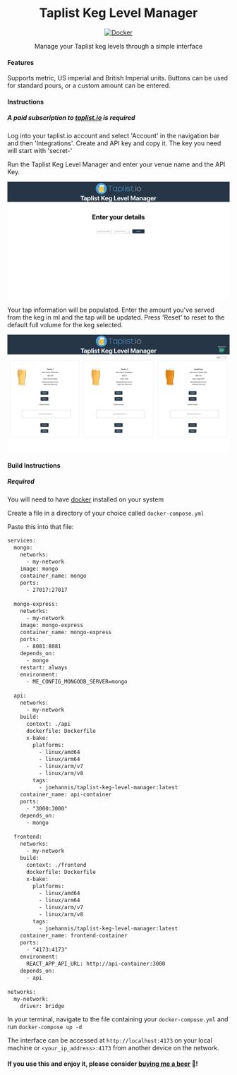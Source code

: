 <h1 align="center">
  <strong>Taplist Keg Level Manager</strong>
</h1>

<p align="center">
  <a href="https://hub.docker.com/r/joehannis/taplist-keg-level-manager">
    <img src="https://img.shields.io/badge/-Docker-2496ED?style=for-the-badge&logo=docker&logoColor=white" alt="Docker">
  </a>
</p>

<p align="center">
  Manage your Taplist keg levels through a simple interface
</p>

#### Features

Supports metric, US imperial and British Imperial units. Buttons can be used for standard pours, or a custom amount can be entered.

#### Instructions

##### A paid subscription to [taplist.io](https://taplist.io) is required

Log into your taplist.io account and select 'Account' in the navigation bar and then 'Integrations'. Create and API key and copy it. The key you need will start with 'secret-'

Run the Taplist Keg Level Manager and enter your venue name and the API Key.

![](./taplist-keg-level-manager-first.png)

Your tap information will be populated. Enter the amount you've served from the keg in ml and the tap will be updated. Press 'Reset' to reset to the default full volume for the keg selected.

![](./taplist-keg-level-manager-main.png)

#### Build Instructions

##### Required

You will need to have [docker](https://www.docker.com) installed on your system

Create a file in a directory of your choice called ```docker-compose.yml```

Paste this into that file:

```
services:
  mongo:
    networks:
      - my-network
    image: mongo
    container_name: mongo
    ports:
      - 27017:27017

  mongo-express:
    networks:
      - my-network
    image: mongo-express
    container_name: mongo-express
    ports:
      - 8081:8081
    depends_on:
      - mongo
    restart: always
    environment:
      - ME_CONFIG_MONGODB_SERVER=mongo

  api:
    networks:
      - my-network
    build:
      context: ./api
      dockerfile: Dockerfile
      x-bake:
        platforms:
          - linux/amd64
          - linux/arm64
          - linux/arm/v7
          - linux/arm/v8
        tags:
          - joehannis/taplist-keg-level-manager:latest
    container_name: api-container
    ports:
      - "3000:3000"
    depends_on:
      - mongo

  frontend:
    networks:
      - my-network
    build:
      context: ./frontend
      dockerfile: Dockerfile
      x-bake:
        platforms:
          - linux/amd64
          - linux/arm64
          - linux/arm/v7
          - linux/arm/v8
        tags:
          - joehannis/taplist-keg-level-manager:latest
    container_name: frontend-container
    ports:
      - "4173:4173"
    environment:
      REACT_APP_API_URL: http://api-container:3000
    depends_on:
      - api

networks:
  my-network:
    driver: bridge
```
In your terminal, navigate to the file containing your ```docker-compose.yml``` and run ```docker-compose up -d```

The interface can be accessed at ```http://localhost:4173``` on your local machine or ```<your_ip_address>:4173``` from another device on the network.

#### If you use this and enjoy it, please consider [buying me a beer](https://www.buymeacoffee.com/joehannisjp) 🍺!
